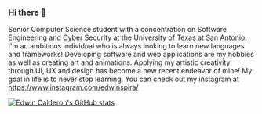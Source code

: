 ### Hi there 👋

Senior Computer Science student with a concentration on Software Engineering and Cyber Security at the University of Texas at San Antonio. I'm an ambitious individual who is always looking to learn new languages and frameworks! Developing software and web applications are my hobbies as well as creating art and animations. Applying my artistic creativity through UI, UX and design has become a new recent endeavor of mine! My goal in life is to never stop learning. You can check out my instagram at https://www.instagram.com/edwinspira/ 

[![Edwin Calderon's GitHub stats](https://github-readme-stats.vercel.app/api?username=ecalde)](https://github.com/anuraghazra/github-readme-stats)
